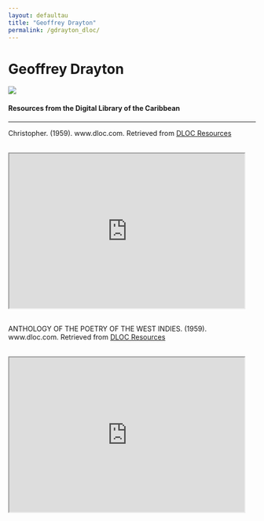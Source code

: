 ```yaml
---
layout: defaultau
title: "Geoffrey Drayton"
permalink: /gdrayton_dloc/
---
```

<!-- partial:index.partial.html -->
<div class="content">
    <h1>Geoffrey Drayton</h1>
    <div class="quote">
        <div><img src="http://www.artsetcbarbados.com/sites/default/files/styles/full_size_image_cb/public/featuresimages/ae29_slideshow_drayton2_0.jpg?itok=Bb8gzqTK" class="logo"></div>
    </div>
    <body>
    <h4>Resources from the Digital Library of the Caribbean</h4><hr>
    <div class="container-mt-5">
      <div class="row">
            <div class="col-md-6">
                <p>Christopher. (1959). www.dloc.com. Retrieved from <a href="https://www.dloc.com/AA00030398/00001/images" target="_blank">DLOC Resources</a></p><br>
                <iframe width="95%" height="315" src="https://www.dloc.com/AA00030398/00001/images"></iframe>
                <br>
                <br>
        </div>
      <div class="col-md-6">
            <p>ANTHOLOGY OF THE POETRY OF THE WEST INDIES. (1959). www.dloc.com. Retrieved from <a href="https://www.dloc.com/CA01300005/00001/images" target="_blank">DLOC Resources</a></p><br>
            <iframe width="95%" height="315" src="https://www.dloc.com/CA01300005/00001/images"></iframe>
            <br>
            <br>
        </div>
        </div>
    </body> 
          </div>
  <!-- partial -->
<script src='https://cdnjs.cloudflare.com/ajax/libs/jquery/3.1.1/jquery.min.js'></script><script  src="{{ site.baseurl }}/assets/js/authorscript.js"></script>
